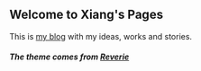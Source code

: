 ## Welcome to Xiang's Pages

This is [my blog](https://realxye.github.io) with my ideas, works and stories.

##### The theme comes from **[Reverie](https://github.com/amitmerchant1990/reverie)**
